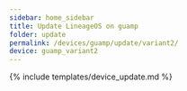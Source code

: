 ```yaml
---
sidebar: home_sidebar
title: Update LineageOS on guamp
folder: update
permalink: /devices/guamp/update/variant2/
device: guamp_variant2
---
```

{% include templates/device_update.md %}
